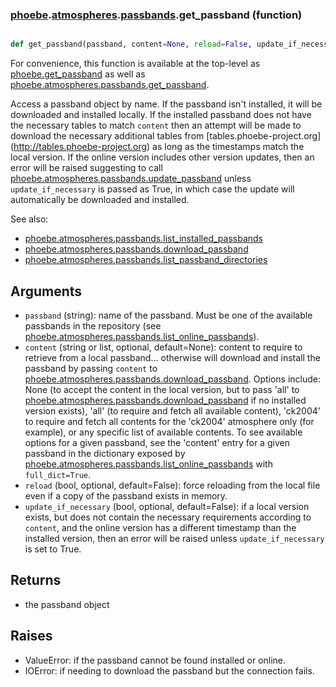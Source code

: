 ### [phoebe](phoebe.md).[atmospheres](phoebe.atmospheres.md).[passbands](phoebe.atmospheres.passbands.md).get_passband (function)


```py

def get_passband(passband, content=None, reload=False, update_if_necessary=False)

```



For convenience, this function is available at the top-level as
[phoebe.get_passband](phoebe.get_passband.md) as well as
[phoebe.atmospheres.passbands.get_passband](phoebe.atmospheres.passbands.get_passband.md).

Access a passband object by name.  If the passband isn't installed, it
will be downloaded and installed locally.  If the installed passband does
not have the necessary tables to match `content` then an attempt will be
made to download the necessary additional tables from
[tables.phoebe-project.org](<a href="http://tables.phoebe-project.org">http://tables.phoebe-project.org</a>)
as long as the timestamps match the local version.  If the online version
includes other version updates, then an error will be
raised suggesting to call [phoebe.atmospheres.passbands.update_passband](phoebe.atmospheres.passbands.update_passband.md)
unless `update_if_necessary` is passed as True, in which case the update
will automatically be downloaded and installed.

See also:
* [phoebe.atmospheres.passbands.list_installed_passbands](phoebe.atmospheres.passbands.list_installed_passbands.md)
* [phoebe.atmospheres.passbands.download_passband](phoebe.atmospheres.passbands.download_passband.md)
* [phoebe.atmospheres.passbands.list_passband_directories](phoebe.atmospheres.passbands.list_passband_directories.md)

Arguments
-----------
* `passband` (string): name of the passband.  Must be one of the available
    passbands in the repository (see
    [phoebe.atmospheres.passbands.list_online_passbands](phoebe.atmospheres.passbands.list_online_passbands.md)).
* `content` (string or list, optional, default=None): content to require
    to retrieve from a local passband... otherwise will download and install
    the passband by passing `content` to
    [phoebe.atmospheres.passbands.download_passband](phoebe.atmospheres.passbands.download_passband.md).
    Options include: None (to accept the content in the local version,
    but to pass 'all' to [phoebe.atmospheres.passbands.download_passband](phoebe.atmospheres.passbands.download_passband.md)
    if no installed version exists), 'all' (to require and fetch all
    available content),
    'ck2004' to require and fetch
    all contents for the 'ck2004' atmosphere only (for example), or any specific list of
    available contents.  To see available options for a given passband, see
    the 'content' entry for a given passband in the dictionary exposed by
    [phoebe.atmospheres.passbands.list_online_passbands](phoebe.atmospheres.passbands.list_online_passbands.md)
    with `full_dict=True`.
* `reload` (bool, optional, default=False): force reloading from the
    local file even if a copy of the passband exists in memory.
* `update_if_necessary` (bool, optional, default=False): if a local version
    exists, but does not contain the necessary requirements according to
    `content`, and the online version has a different timestamp than the
    installed version, then an error will be raised unless `update_if_necessary`
    is set to True.

Returns
-----------
* the passband object

Raises
--------
* ValueError: if the passband cannot be found installed or online.
* IOError: if needing to download the passband but the connection fails.

